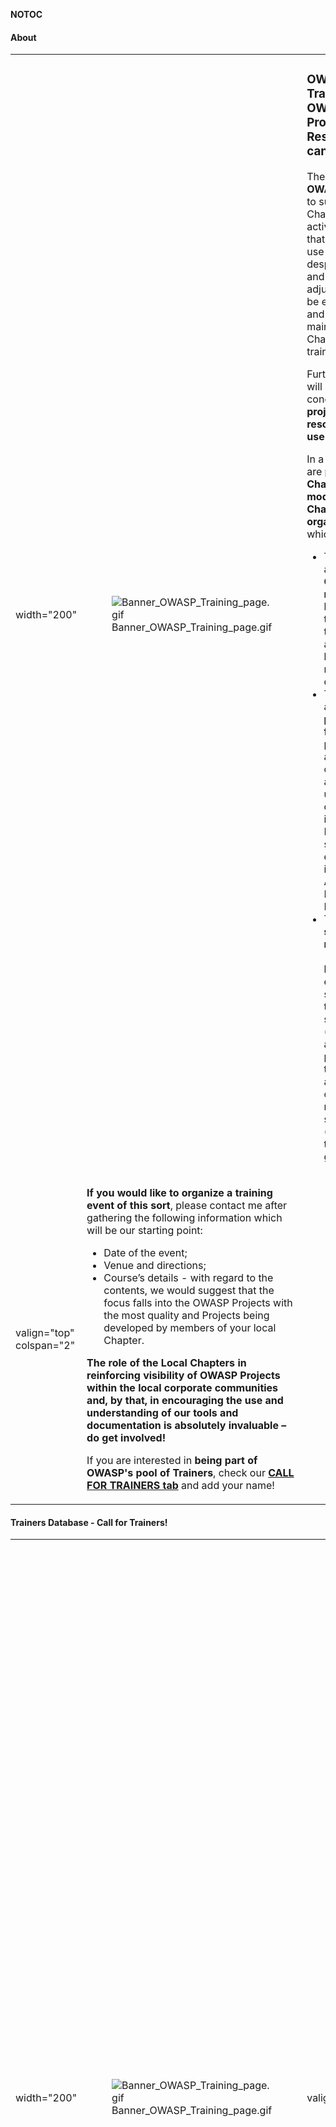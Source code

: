 __NOTOC__

#### About

<table>
<tbody>
<tr class="odd">
<td><p>width="200"</p></td>
<td><figure>
<img src="Banner_OWASP_Training_page.gif" title="Banner_OWASP_Training_page.gif" alt="Banner_OWASP_Training_page.gif" /><figcaption>Banner_OWASP_Training_page.gif</figcaption>
</figure></td>
<td><h3 id="owasp_training___owasp_projects_and_resources_you_can_use_today">OWASP Training - OWASP Projects and Resources you can use TODAY!</h3>
<p>The main goal of <strong>OWASP Training</strong> is to support Local Chapters' training activities in a way that allows us to use a model that, despite specific and punctual adjustments, can be easily replicated and become the main frame for all Chapter-led training events.</p>
<p>Furthermore, we will use the concept “<strong>OWASP projects and resources you can use TODAY!</strong>”</p>
<p>In a nutshell, we are proposing a <strong>Chapter’s driven model with Local Chapter organization</strong> in which:</p>
<ul>
<li>The courses are <strong>free for OWASP members</strong> - being that by the time of the training event anyone may become a member if they desire to do so;</li>
<li>The contents are <strong>OWASP projects focused</strong> – to promote the awareness of our Projects and the understanding of how they fit into an Enterprise's security ecosystem or in its Web Application Development Life-cycle;</li>
<li>The <strong>costs</strong> are <strong>supported by a mix of funding</strong> - local chapter budget, external sponsorship, trainers sponsorship (i.e. trip and/or accommodation paid by themselves) and local chapter members’ sponsorship (i.e. taking trainers in as guests).</li>
</ul></td>
</tr>
<tr class="even">
<td><p>valign="top" colspan="2"</p></td>
<td><p><strong>If you would like to organize a training event of this sort</strong>, please contact me after gathering the following information which will be our starting point:</p>
<ul>
<li>Date of the event;</li>
<li>Venue and directions;</li>
<li>Course’s details - with regard to the contents, we would suggest that the focus falls into the OWASP Projects with the most quality and Projects being developed by members of your local Chapter.</li>
</ul>
<p><strong>The role of the Local Chapters in reinforcing visibility of OWASP Projects within the local corporate communities and, by that, in encouraging the use and understanding of our tools and documentation is absolutely invaluable – do get involved!</strong></p>
<p>If you are interested in <strong>being part of OWASP's pool of Trainers</strong>, check our <strong><a href="http://www.owasp.org/index.php/OWASP_Training#tab=Trainers_Database_-_Call_for_Trainers.21">CALL FOR TRAINERS tab</a></strong> and add your name!</p></td>
<td></td>
</tr>
</tbody>
</table>

#### **Trainers Database - Call for Trainers\!**

<table>
<tbody>
<tr class="odd">
<td><p>width="200"</p></td>
<td><figure>
<img src="Banner_OWASP_Training_page.gif" title="Banner_OWASP_Training_page.gif" alt="Banner_OWASP_Training_page.gif" /><figcaption>Banner_OWASP_Training_page.gif</figcaption>
</figure></td>
<td><p>valign="top"</p></td>
<td><h3 id="call_for_trainers___trainers_drives_goal"><strong>CALL FOR TRAINERS - Trainers drive's goal</strong></h3>
<p><strong>OWASP is looking for trainers</strong> to deliver training under the flag “OWASP projects and resources you can use today”. This is a model of training which is <strong>free for OWASP members</strong>, <strong>delivered by OWASP Leaders</strong> (with only travel expenses paid) and <strong>covering OWASP modules and/or projects</strong>.</p>
<p><strong>If you are an OWASP Leader and would like to be included in OWASP's pool of trainers, this is your chance - add your name and info to the OWASP Trainers / Volunteers Table and be counted!</strong></p>
<p>The role of the Local Chapters in reinforcing visibility of OWASP Projects within the local corporate communities and, by that, in encouraging the use and understanding of our tools and documentation is absolutely invaluable. In this context, the OWASP Training appears as an excellent vehicle to spread the knowledge and the word and that is why this is one of the areas we want to strongly focus on.</p>
<p><strong>Click <a href="OWASP_Trainers_Database_Conditions" title="wikilink">here</a> for rules and conditions.</strong></p></td>
</tr>
</tbody>
</table>

### OWASP Trainers Database

|}

#### Videos & Pictures

### IBWAS'10 Training Day, 16 Dec 2010

#### Modules and Materials

<table>
<tbody>
<tr class="odd">
<td><p>width="200"</p></td>
<td><figure>
<img src="Banner_OWASP_Training_page.gif" title="Banner_OWASP_Training_page.gif" alt="Banner_OWASP_Training_page.gif" /><figcaption>Banner_OWASP_Training_page.gif</figcaption>
</figure></td>
<td><p>valign="top"</p></td>
<td><h3 id="training_modules">Training Modules</h3>
<ul>
<li><a href="OWASP/Training/OWASP_AppSensor_Project" title="wikilink">OWASP AppSensor Project</a></li>
</ul>
<ul>
<li><a href="OWASP/Training/OWASP_Code_Crawler_Project" title="wikilink">OWASP Code Crawler Project</a></li>
</ul>
<ul>
<li><a href="OWASP/Training/OWASP_Code_Review_Project" title="wikilink">OWASP Code Review Project</a></li>
</ul>
<ul>
<li><a href="OWASP/Training/OWASP_DirBuster_Project" title="wikilink">OWASP DirBuster Project</a></li>
</ul>
<ul>
<li><a href="OWASP/Training/OWASP_ESAPI" title="wikilink">OWASP ESAPI</a></li>
</ul>
<ul>
<li><a href="OWASP/Training/Guided_tour_of_OWASP_Projects" title="wikilink">Guided tour of OWASP Projects</a></li>
</ul>
<ul>
<li><a href="OWASP/Training/OWASP_O2_Platform" title="wikilink">OWASP O2 Platform</a></li>
</ul>
<ul>
<li><a href="OWASP/Training/OWASP_Secure_Coding_Practices_-_Quick_Reference_Guide" title="wikilink">OWASP Secure Coding Practices - Quick Reference Guide</a></li>
</ul>
<ul>
<li><a href="OWASP/Training/OWASP_Software_Assurance_Maturity_Model" title="wikilink">OWASP Software Assurance Maturity Model (SAMM)</a></li>
</ul>
<ul>
<li><a href="OWASP/Training/OWASP_Testing_Guide" title="wikilink">OWASP Testing Guide</a></li>
</ul>
<ul>
<li><a href="OWASP/Training/Threat_Risk_Modeling" title="wikilink">OWASP Threat Risk Modeling</a></li>
</ul>
<ul>
<li><a href="OWASP/Training/OWASP_Top_10" title="wikilink">OWASP Top 10</a></li>
</ul>
<ul>
<li><a href="OWASP/Training/OWASP_WebGoat_Project" title="wikilink">OWASP WebGoat Project</a></li>
</ul>
<ul>
<li><a href="OWASP/Training/OWASP_WebScarab_Project" title="wikilink">OWASP WebScarab Project</a></li>
</ul>
<ul>
<li><a href="OWASP/Training/OWASP_Webslayer_Project" title="wikilink">OWASP Webslayer Project</a></li>
</ul>
<ul>
<li><a href="OWASP/Training/Implementation_of_Enigform_for_Wordpress" title="wikilink">OWASP Enigform (and Jify)</a></li>
</ul>
<ul>
<li><a href="OWASP/Training/OWASP_Application_Security_Verification_Standard_(ASVS)" title="wikilink">OWASP Application Security Verification Standard (ASVS)</a></li>
</ul></td>
</tr>
<tr class="even">
<td><p>valign="top" colspan="2"</p></td>
<td><h3 id="owasp_appsec_tutorial_series_by_jerry_hoff">OWASP Appsec Tutorial Series, by <a href="user:Jerryhoff" title="wikilink">Jerry Hoff</a></h3>
<ul>
<li><a href="http://www.youtube.com/watch?v=CDbWvEwBBxo">Episode 1: Appsec Basics</a></li>
<li><a href="http://www.youtube.com/watch?v=pypTYPaU7mM">Episode 2: Injection Attacks</a></li>
</ul>
<h3 id="other_training_materials">Other Training Materials</h3>
<ul>
<li><a href="http://code.google.com/p/owasp-training/downloads/detail?name=OWASP%20Default%20Training.zip&amp;can=2&amp;q=">OWASP Default Training</a></li>
</ul>
<ul>
<li><a href="http://code.google.com/p/owasp-training/downloads/detail?name=London%20Training%20May%2028th%202010.zip&amp;can=2&amp;q=">London Training May 28th 2010</a></li>
</ul>
<ul>
<li><a href="http://code.google.com/p/owasp-training/downloads/detail?name=London%20Training%20April%2016th%202010.zip&amp;can=2&amp;q=">London Training April 16th 2010</a></li>
</ul>
<ul>
<li><a href="http://www.owasp.org/index.php/File:Developing_Compliant_Applications.pdf">Developing Compliant Applications (pdf)</a></li>
</ul>
<ul>
<li><a href="http://www.owasp.org/index.php/File:Developing_Secure_Applications_with_OWASP.pdf">Developing Secure Applications with OWASP (pdf)</a></li>
</ul>
<h3 id="videos">Videos</h3>
<p><strong>IBWAS'10 Training Day sessions, 16th Dec 2010, Lisbon</strong></p></td>
<td></td>
<td></td>
</tr>
</tbody>
</table>

#### Library of Links

<table>
<tbody>
<tr class="odd">
<td><p>width="200"</p></td>
<td><figure>
<img src="Banner_OWASP_Training_page.gif" title="Banner_OWASP_Training_page.gif" alt="Banner_OWASP_Training_page.gif" /><figcaption>Banner_OWASP_Training_page.gif</figcaption>
</figure></td>
<td><ul>
<li>Access to the collection of all pages associated to the <a href=":Category:OWASP_Training" title="wikilink"><strong>OWASP Training</strong></a>.</li>
</ul></td>
</tr>
</tbody>
</table>

#### Training Templates

<table>
<tbody>
<tr class="odd">
<td><p>width="200"</p></td>
<td><figure>
<img src="Banner_OWASP_Training_page.gif" title="Banner_OWASP_Training_page.gif" alt="Banner_OWASP_Training_page.gif" /><figcaption>Banner_OWASP_Training_page.gif</figcaption>
</figure></td>
<td><ul>
<li>If you want to organize an OWASP Free Training event, please check out the <a href=":Category:OWASP_Free_Training_Templates" title="wikilink"><strong>Training Templates</strong></a>.</li>
</ul></td>
</tr>
</tbody>
</table>

#### Training Logos

|}

<headertabs />

[Training](Category:OWASP_Training "wikilink")